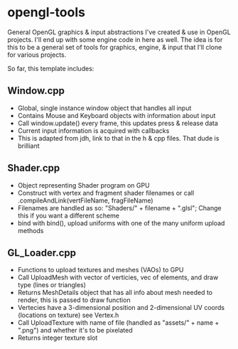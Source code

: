 # opengl-tools
General OpenGL graphics & input abstractions I've created & use in OpenGL projects. I'll end up with some engine code in here as well. The idea is for this to be a general set of tools for graphics, engine, & input that I'll clone for various projects.

So far, this template includes:
## Window.cpp
* Global, single instance window object that handles all input
* Contains Mouse and Keyboard objects with information about input
* Call window.update() every frame, this updates press & release data
* Current input information is acquired with callbacks
* This is adapted from jdh, link to that in the h & cpp files. That dude is brilliant
## Shader.cpp
* Object representing Shader program on GPU
* Construct with vertex and fragment shader filenames or call .compileAndLink(vertFileName, fragFileName)
* Filenames are handled as so: "Shaders/" + filename + ".glsl"; Change this if you want a different scheme
* bind with bind(), upload uniforms with one of the many uniform upload methods
## GL_Loader.cpp
* Functions to upload textures and meshes (VAOs) to GPU
* Call UploadMesh with vector of verticies, vec of elements, and draw type (lines or triangles)
* Returns MeshDetails object that has all info about mesh needed to render, this is passed to draw function
* Vertecies have a 3-dimensional position and 2-dimensional UV coords (locations on texture) see Vertex.h
* Call UploadTexture with name of file (handled as "assets/" + name + ".png") and whether it's to be pixelated
* Returns integer texture slot
